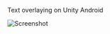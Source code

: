 Text overlaying on Unity Android

![Screenshot](http://github.com/downloads/keijiro/unity-android-textoverlay/device-2011-10-24-182922.png)
